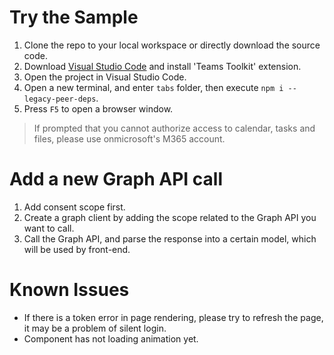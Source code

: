 # Try the Sample

1. Clone the repo to your local workspace or directly download the source code.
2. Download [Visual Studio Code](https://code.visualstudio.com) and install 'Teams Toolkit' extension.
3. Open the project in Visual Studio Code.
4. Open a new terminal, and enter `tabs` folder, then execute `npm i --legacy-peer-deps`.
5. Press `F5` to open a browser window.

> If prompted that you cannot authorize access to calendar, tasks and files, please use onmicrosoft's M365 account.

# Add a new Graph API call

1. Add consent scope first.
2. Create a graph client by adding the scope related to the Graph API you want to call.
3. Call the Graph API, and parse the response into a certain model, which will be used by front-end.

# Known Issues

- If there is a token error in page rendering, please try to refresh the page, it may be a problem of silent login.
- Component has not loading animation yet.
